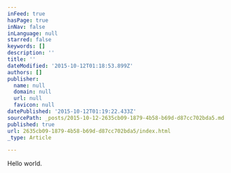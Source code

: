 ```yaml
---
inFeed: true
hasPage: true
inNav: false
inLanguage: null
starred: false
keywords: []
description: ''
title: ''
dateModified: '2015-10-12T01:18:53.899Z'
authors: []
publisher:
  name: null
  domain: null
  url: null
  favicon: null
datePublished: '2015-10-12T01:19:22.433Z'
sourcePath: _posts/2015-10-12-2635cb09-1879-4b58-b69d-d87cc702bda5.md
published: true
url: 2635cb09-1879-4b58-b69d-d87cc702bda5/index.html
_type: Article

---
```

Hello world.